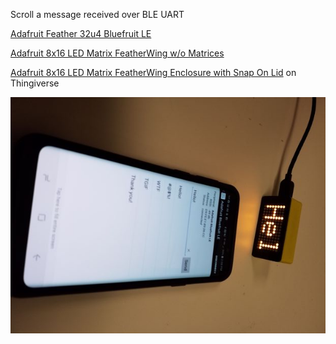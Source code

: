 Scroll a message received over BLE UART

[Adafruit Feather 32u4 Bluefruit LE](https://www.adafruit.com/product/2829)

[Adafruit 8x16 LED Matrix FeatherWing w/o Matrices](https://www.adafruit.com/product/3090)

[Adafruit 8x16 LED Matrix FeatherWing Enclosure with Snap On Lid](https://www.thingiverse.com/thing:2650219) on Thingiverse

![BLE UART](BLE_UART.jpg)
